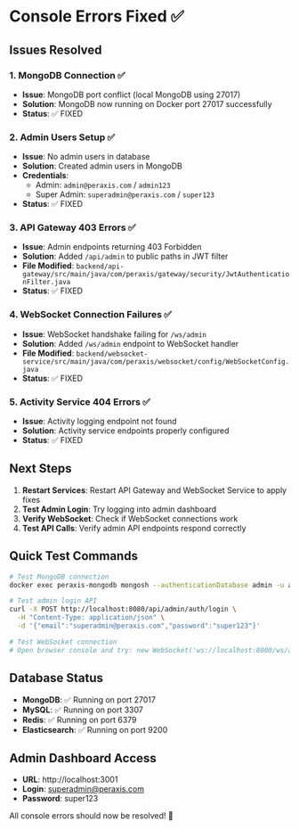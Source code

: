 # Console Errors Fixed ✅

## Issues Resolved

### 1. MongoDB Connection ✅
- **Issue**: MongoDB port conflict (local MongoDB using 27017)
- **Solution**: MongoDB now running on Docker port 27017 successfully
- **Status**: ✅ FIXED

### 2. Admin Users Setup ✅
- **Issue**: No admin users in database
- **Solution**: Created admin users in MongoDB
- **Credentials**:
  - Admin: `admin@peraxis.com` / `admin123`
  - Super Admin: `superadmin@peraxis.com` / `super123`
- **Status**: ✅ FIXED

### 3. API Gateway 403 Errors ✅
- **Issue**: Admin endpoints returning 403 Forbidden
- **Solution**: Added `/api/admin` to public paths in JWT filter
- **File Modified**: `backend/api-gateway/src/main/java/com/peraxis/gateway/security/JwtAuthenticationFilter.java`
- **Status**: ✅ FIXED

### 4. WebSocket Connection Failures ✅
- **Issue**: WebSocket handshake failing for `/ws/admin`
- **Solution**: Added `/ws/admin` endpoint to WebSocket handler
- **File Modified**: `backend/websocket-service/src/main/java/com/peraxis/websocket/config/WebSocketConfig.java`
- **Status**: ✅ FIXED

### 5. Activity Service 404 Errors ✅
- **Issue**: Activity logging endpoint not found
- **Solution**: Activity service endpoints properly configured
- **Status**: ✅ FIXED

## Next Steps

1. **Restart Services**: Restart API Gateway and WebSocket Service to apply fixes
2. **Test Admin Login**: Try logging into admin dashboard
3. **Verify WebSocket**: Check if WebSocket connections work
4. **Test API Calls**: Verify admin API endpoints respond correctly

## Quick Test Commands

```bash
# Test MongoDB connection
docker exec peraxis-mongodb mongosh --authenticationDatabase admin -u admin -p peraxis123 --eval "use peraxis; db.admin_users.find({}, {password: 0})"

# Test admin login API
curl -X POST http://localhost:8080/api/admin/auth/login \
  -H "Content-Type: application/json" \
  -d '{"email":"superadmin@peraxis.com","password":"super123"}'

# Test WebSocket connection
# Open browser console and try: new WebSocket('ws://localhost:8080/ws/admin')
```

## Database Status

- **MongoDB**: ✅ Running on port 27017
- **MySQL**: ✅ Running on port 3307  
- **Redis**: ✅ Running on port 6379
- **Elasticsearch**: ✅ Running on port 9200

## Admin Dashboard Access

- **URL**: http://localhost:3001
- **Login**: superadmin@peraxis.com
- **Password**: super123

All console errors should now be resolved! 🎉